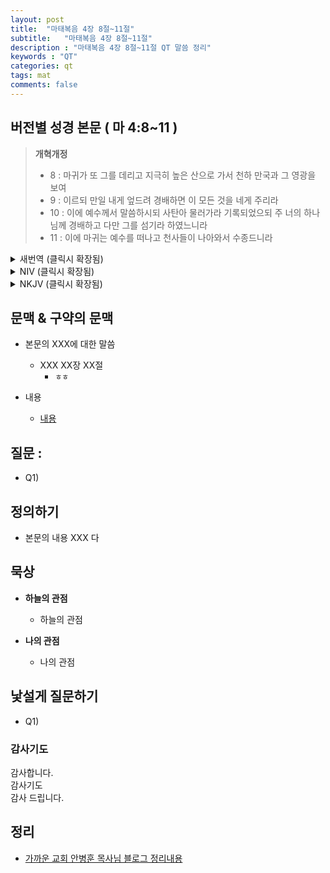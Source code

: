 ```yaml
---
layout: post
title:  "마태복음 4장 8절~11절"
subtitle:   "마태복음 4장 8절~11절"
description : "마태복음 4장 8절~11절 QT 말씀 정리"
keywords : "QT"
categories: qt
tags: mat
comments: false
---
```


## 버전별 성경 본문 ( 마 4:8~11 )

> **개혁개정**
>* 8 : 마귀가 또 그를 데리고 지극히 높은 산으로 가서 천하 만국과 그 영광을 보여
>* 9 : 이르되 만일 내게 엎드려 경배하면 이 모든 것을 네게 주리라
>* 10 : 이에 예수께서 말씀하시되 사탄아 물러가라 기록되었으되 주 너의 하나님께 경배하고 다만 그를 섬기라 하였느니라
>* 11 : 이에 마귀는 예수를 떠나고 천사들이 나아와서 수종드니라

<details>
<summary> 새번역 (클릭시 확장됨)</summary>
<div markdown="1">

>* 8 : 또다시 악마는 예수를 매우 높은 산으로 데리고 가서, 세상의 모든 나라와 그 영광을 보여주고 말하였다.
>* 9 : "네가 나에게 엎드려서 절을 하면, 이 모든 것을 네게 주겠다."
>* 10 : 그 때에 예수께서 그에게 말씀하셨다. "사탄아, 물러가라. 성경에 기록하기를 '주 너의 하나님께 경배하고, 그분만을 섬겨라' 하였다."
>* 11 : 이 때에 악마는 떠나가고, 천사들이 와서, 예수께 시중을 들었다.
</div>
</details>

<details>
<summary> NIV (클릭시 확장됨)</summary>
<div markdown="1">

>* 8 : Again, the devil took him to a very high mountain and showed him all the kingdoms of the world and their splendor.
>* 9 : “All this I will give you,” he said, “if you will bow down and worship me.”
>* 10 : Jesus said to him, “Away from me, Satan! For it is written: ‘Worship the Lord your God, and serve him only.’ ”
>* 11 : Then the devil left him, and angels came and attended him.
</div>
</details>

<details>
<summary> NKJV (클릭시 확장됨)</summary>
<div markdown="1">

>* 8 : Again, the devil took Him up on an exceedingly high mountain, and showed Him all the kingdoms of the world and their glory.
>* 9 : And he said to Him, “All these things I will give You if You will fall down and worship me.”
>* 10 : Then Jesus said to him, “Away with you, Satan! For it is written, ‘You shall worship the Lord your God, and Him only you shall serve.’ ”
>* 11 : Then the devil left Him, and behold, angels came and ministered to Him.
</div>
</details>

## 문맥 & 구약의 문맥 

* 본문의 XXX에 대한 말씀
    - XXX XX장 XX절
        * `ㅎㅎ` 

* 내용 
    - [내용](링크) 

## 질문 :

* Q1) 

## 정의하기

* 본문의 내용 XXX 다

## 묵상

* **하늘의 관점**  
    - 하늘의 관점
  
* **나의 관점**
    - 나의 관점

## 낯설게 질문하기

* Q1) 

### 감사기도

감사합니다.  
감사기도  
감사 드립니다.  

## 정리
* [가까운 교회 안병훈 목사님 블로그 정리내용](https://blog.naver.com/tolerance2018)



